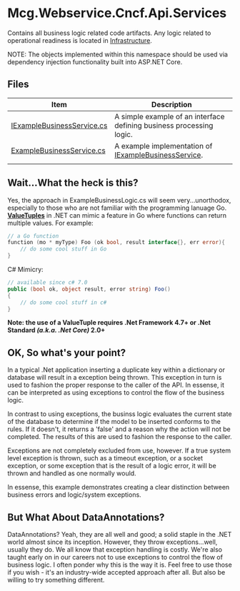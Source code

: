# Mcg.Webservice.Cncf.Api.Services

Contains all business logic related code artifacts. Any logic related to operational readiness is located in [Infrastructure](../Infrastructure/Readme.md).

NOTE: The objects implemented within this namespace should be used via dependency injection functionality built into ASP.NET Core.

## Files

| **Item**                                                   | **Description**                                                                      |
| ---------------------------------------------------------- | ------------------------------------------------------------------------------------ |
| [IExampleBusinessService.cs](./IExampleBusinessService.cs) | A simple example of an interface defining business processing logic.                 |
| [ExampleBusinessService.cs](./ExampleBusinessService.cs)   | A example implementation of [IExampleBusinessService](./IExampleBusinessService.cs). |
|                                                            |                                                                                      |

## Wait...What the heck is this?

Yes, the approach in ExampleBusinessLogic.cs will seem very...unorthodox, especially to those who are not familiar with the programming lanuage Go. **[ValueTuples](https://blogs.msdn.microsoft.com/mazhou/2017/05/26/c-7-series-part-1-value-tuples/)** in .NET can mimic a feature in Go where functions can return multiple values. For example:

```go
// a Go function
function (mo * myType) Foo (ok bool, result interface{}, err error){
    // do some cool stuff in Go
}
```

C# Mimicry:

```csharp
// available since c# 7.0
public (bool ok, object result, error string) Foo()
{
    // do some cool stuff in c#
}
```

**Note: the use of a ValueTuple requires .Net Framework 4.7+ or .Net Standard _(a.k.a. .Net Core)_ 2.0+**

## OK, So what's your point?

In a typical .Net application inserting a duplicate key within a dictionary or database will result in a exception being thrown. This exception in turn is used to fashion the proper response to the caller of the API. In essense, it can be interpreted as using exceptions to control the flow of the business logic.

In contrast to using exceptions, the businss logic evaluates the current state of the database to determine if the model to be inserted conforms to the rules. If it doesn't, it returns a 'false' and a reason why the action will not be completed. The results of this are used to fashion the response to the caller.

Exceptions are not completely excluded from use, however. If a true system level exception is thrown, such as a timeout exception, or a socket exception, or some exception that is the result of a logic error, it will be thrown and handled as one normally would.

In essense, this example demonstrates creating a clear distinction between business errors and logic/system exceptions.

## But What About DataAnnotations?

DataAnnotations? Yeah, they are all well and good; a solid staple in the .NET world almost since its inception. However, they throw exceptions...well, usually they do. We all know that exception handling is costly. We're also taught early on in our careers not to use exceptions to control the flow of business logic. I often ponder why this is the way it is. Feel free to use those if you wish - it's an industry-wide accepted approach after all. But also be willing to try something different.
